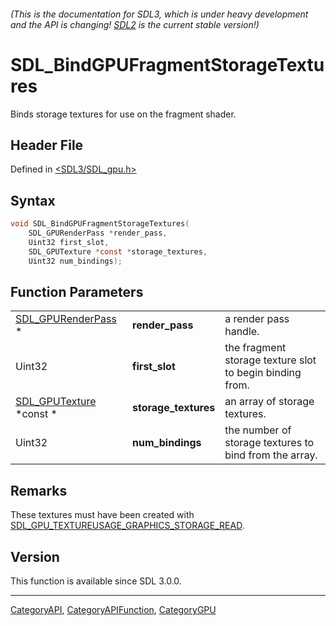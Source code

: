 ###### (This is the documentation for SDL3, which is under heavy development and the API is changing! [SDL2](https://wiki.libsdl.org/SDL2/) is the current stable version!)
# SDL_BindGPUFragmentStorageTextures

Binds storage textures for use on the fragment shader.

## Header File

Defined in [<SDL3/SDL_gpu.h>](https://github.com/libsdl-org/SDL/blob/main/include/SDL3/SDL_gpu.h)

## Syntax

```c
void SDL_BindGPUFragmentStorageTextures(
    SDL_GPURenderPass *render_pass,
    Uint32 first_slot,
    SDL_GPUTexture *const *storage_textures,
    Uint32 num_bindings);
```

## Function Parameters

|                                           |                      |                                                          |
| ----------------------------------------- | -------------------- | -------------------------------------------------------- |
| [SDL_GPURenderPass](SDL_GPURenderPass) *  | **render_pass**      | a render pass handle.                                    |
| Uint32                                    | **first_slot**       | the fragment storage texture slot to begin binding from. |
| [SDL_GPUTexture](SDL_GPUTexture) *const * | **storage_textures** | an array of storage textures.                            |
| Uint32                                    | **num_bindings**     | the number of storage textures to bind from the array.   |

## Remarks

These textures must have been created with
[SDL_GPU_TEXTUREUSAGE_GRAPHICS_STORAGE_READ](SDL_GPU_TEXTUREUSAGE_GRAPHICS_STORAGE_READ).

## Version

This function is available since SDL 3.0.0.

----
[CategoryAPI](CategoryAPI), [CategoryAPIFunction](CategoryAPIFunction), [CategoryGPU](CategoryGPU)

